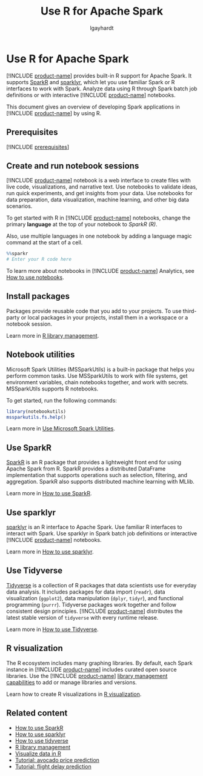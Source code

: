 ﻿---
title: Use R for Apache Spark
description: Overview of developing Spark applications using the R language.
ms.reviewer: None
author: lgayhardt
ms.author: lagayhar
ms.topic: overview
ms.custom: 
ms.date: 08/26/2025
ms.search.form: R Language
reviewer: sdgilley
ai.usage: ai-assisted
---

# Use R for Apache Spark

[!INCLUDE [product-name](../includes/product-name.md)] provides built-in R support for Apache Spark. It supports [SparkR](https://spark.apache.org/docs/latest/sparkr.html) and [sparklyr](https://spark.rstudio.com/), which let you use familiar Spark or R interfaces to work with Spark. Analyze data using R through Spark batch job definitions or with interactive [!INCLUDE [product-name](../includes/product-name.md)] notebooks. 



This document gives an overview of developing Spark applications in [!INCLUDE [product-name](../includes/product-name.md)] by using R. 

## Prerequisites

[!INCLUDE [prerequisites](./includes/prerequisites.md)]


## Create and run notebook sessions

[!INCLUDE [product-name](../includes/product-name.md)] notebook is a web interface to create files with live code, visualizations, and narrative text. Use notebooks to validate ideas, run quick experiments, and get insights from your data. Use notebooks for data preparation, data visualization, machine learning, and other big data scenarios.

To get started with R in [!INCLUDE [product-name](../includes/product-name.md)] notebooks, change the primary **language** at the top of your notebook to _SparkR (R)_.

Also, use multiple languages in one notebook by adding a language magic command at the start of a cell.

```R
%%sparkr
# Enter your R code here
```

To learn more about notebooks in [!INCLUDE [product-name](../includes/product-name.md)] Analytics, see [How to use notebooks](../data-engineering/how-to-use-notebook.md).

## Install packages

Packages provide reusable code that you add to your projects. To use third-party or local packages in your projects, install them in a workspace or a notebook session.

Learn more in [R library management](./r-library-management.md).

## Notebook utilities

Microsoft Spark Utilities (MSSparkUtils) is a built-in package that helps you perform common tasks. Use MSSparkUtils to work with file systems, get environment variables, chain notebooks together, and work with secrets. MSSparkUtils supports R notebooks.

To get started, run the following commands:

```r
library(notebookutils)
mssparkutils.fs.help()
```

Learn more in [Use Microsoft Spark Utilities](../data-engineering/microsoft-spark-utilities.md).

## Use SparkR

[SparkR](https://spark.apache.org/docs/latest/sparkr.html) is an R package that provides a lightweight front end for using Apache Spark from R. SparkR provides a distributed DataFrame implementation that supports operations such as selection, filtering, and aggregation. SparkR also supports distributed machine learning with MLlib.

Learn more in [How to use SparkR](./r-use-sparkr.md).

## Use sparklyr

[sparklyr](https://spark.rstudio.com/) is an R interface to Apache Spark. Use familiar R interfaces to interact with Spark. Use sparklyr in Spark batch job definitions or interactive [!INCLUDE [product-name](../includes/product-name.md)] notebooks.

Learn more in [How to use sparklyr](./r-use-sparklyr.md).


## Use Tidyverse

[Tidyverse](https://www.tidyverse.org/packages/) is a collection of R packages that data scientists use for everyday data analysis. It includes packages for data import (`readr`), data visualization (`ggplot2`), data manipulation (`dplyr`, `tidyr`), and functional programming (`purrr`). Tidyverse packages work together and follow consistent design principles. [!INCLUDE [product-name](../includes/product-name.md)] distributes the latest stable version of `tidyverse` with every runtime release. 

Learn more in [How to use Tidyverse](./r-use-tidyverse.md).

## R visualization

The R ecosystem includes many graphing libraries. By default, each Spark instance in [!INCLUDE [product-name](../includes/product-name.md)] includes curated open source libraries. Use the [!INCLUDE [product-name](../includes/product-name.md)] [library management capabilities](./r-library-management.md) to add or manage libraries and versions.

Learn how to create R visualizations in [R visualization](./r-visualization.md).

## Related content

- [How to use SparkR](./r-use-sparkr.md)
- [How to use sparklyr](./r-use-sparklyr.md)
- [How to use tidyverse](./r-use-tidyverse.md)
- [R library management](./r-library-management.md)
- [Visualize data in R](./r-visualization.md)
- [Tutorial: avocado price prediction](./r-avocado.md)
- [Tutorial: flight delay prediction](./r-flight-delay.md)
